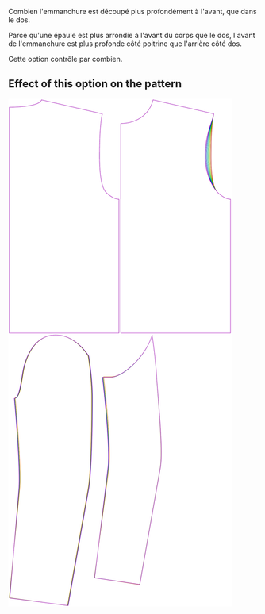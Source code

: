 
Combien l'emmanchure est découpé plus profondément à l'avant, que dans le dos.

Parce qu'une épaule est plus arrondie à l'avant du corps que le dos, l'avant de l'emmanchure est plus profonde côté poitrine que l'arrière côté dos.

Cette option contrôle par combien.


## Effect of this option on the pattern
![This image shows the effect of this option by superimposing several variants that have a different value for this option](bent_frontarmholedeeper_sample.svg "Effect of this option on the pattern")